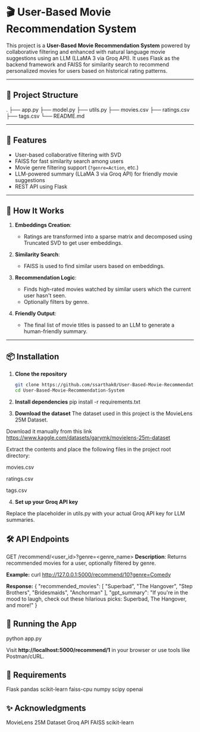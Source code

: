 # 🎬 User-Based Movie Recommendation System

This project is a **User-Based Movie Recommendation System** powered by collaborative filtering and enhanced with natural language movie suggestions using an LLM (LLaMA 3 via Groq API). It uses Flask as the backend framework and FAISS for similarity search to recommend personalized movies for users based on historical rating patterns.

---

## 📁 Project Structure

.
├── app.py
├── model.py
├── utils.py
├── movies.csv
├── ratings.csv
├── tags.csv
└── README.md

---

## 🚀 Features

- User-based collaborative filtering with SVD
- FAISS for fast similarity search among users
- Movie genre filtering support (`?genre=Action`, etc.)
- LLM-powered summary (LLaMA 3 via Groq API) for friendly movie suggestions
- REST API using Flask

---

## 🧠 How It Works

1. **Embeddings Creation**:
   - Ratings are transformed into a sparse matrix and decomposed using Truncated SVD to get user embeddings.
  
2. **Similarity Search**:
   - FAISS is used to find similar users based on embeddings.

3. **Recommendation Logic**:
   - Finds high-rated movies watched by similar users which the current user hasn't seen.
   - Optionally filters by genre.
  
4. **Friendly Output**:
   - The final list of movie titles is passed to an LLM to generate a human-friendly summary.

---

## 📦 Installation

1. **Clone the repository**
   ```bash
   git clone https://github.com/ssarthak0/User-Based-Movie-Recommendation-System.git
   cd User-Based-Movie-Recommendation-System
   
2. **Install dependencies**
pip install -r requirements.txt

3. **Download the dataset**
The dataset used in this project is the MovieLens 25M Dataset.

Download it manually from this link https://www.kaggle.com/datasets/garymk/movielens-25m-dataset

Extract the contents and place the following files in the project root directory:

movies.csv

ratings.csv

tags.csv

4. **Set up your Groq API key**

Replace the placeholder in utils.py with your actual Groq API key for LLM summaries.

## 🛠️ API Endpoints
GET /recommend/<user_id>?genre=<genre_name>
**Description**: Returns recommended movies for a user, optionally filtered by genre.

**Example:**
curl http://127.0.0.1:5000/recommend/10?genre=Comedy

**Response:**
{
  "recommended_movies": [
    "Superbad",
    "The Hangover",
    "Step Brothers",
    "Bridesmaids",
    "Anchorman"
  ],
  "gpt_summary": "If you're in the mood to laugh, check out these hilarious picks: Superbad, The Hangover, and more!"
}

## 🧪 Running the App

python app.py

Visit **http://localhost:5000/recommend/1** in your browser or use tools like Postman/cURL.

## 🧰 Requirements

Flask
pandas
scikit-learn
faiss-cpu
numpy
scipy
openai

## ✨ Acknowledgments

MovieLens 25M Dataset
Groq API
FAISS
scikit-learn

